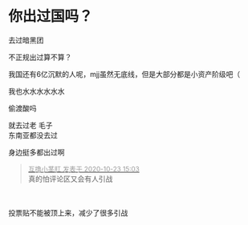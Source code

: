 # 你出过国吗？


去过暗黑团

不正规出过算不算？

我国还有6亿沉默的人呢，mjj虽然无底线，但是大部分都是小资产阶级吧（

我也水水水水水水

偷渡酸吗<img src="static/image/smiley/default/lol.gif" smilieid="12" border="0" alt="" />

就去过老 毛子<br />
东南亚都没去过

身边挺多都出过啊

<div class="quote"><blockquote><font size="2"><a href="https://www.hostloc.com/forum.php?mod=redirect&amp;goto=findpost&amp;pid=9341275&amp;ptid=757615" target="_blank"><font color="#999999">互撸小茎肛 发表于 2020-10-23 15:03</font></a></font><br />
真的怕评论区又会有人引战</blockquote></div><br />
<br />
投票贴不能被顶上来，减少了很多引战<img id="aimg_Pxnnx" onclick="zoom(this, this.src, 0, 0, 0)" class="zoom" src="https://cdn.jsdelivr.net/gh/hishis/forum-master/public/images/patch.gif" onmouseover="img_onmouseoverfunc(this)" onload="thumbImg(this)" border="0" alt="" />

